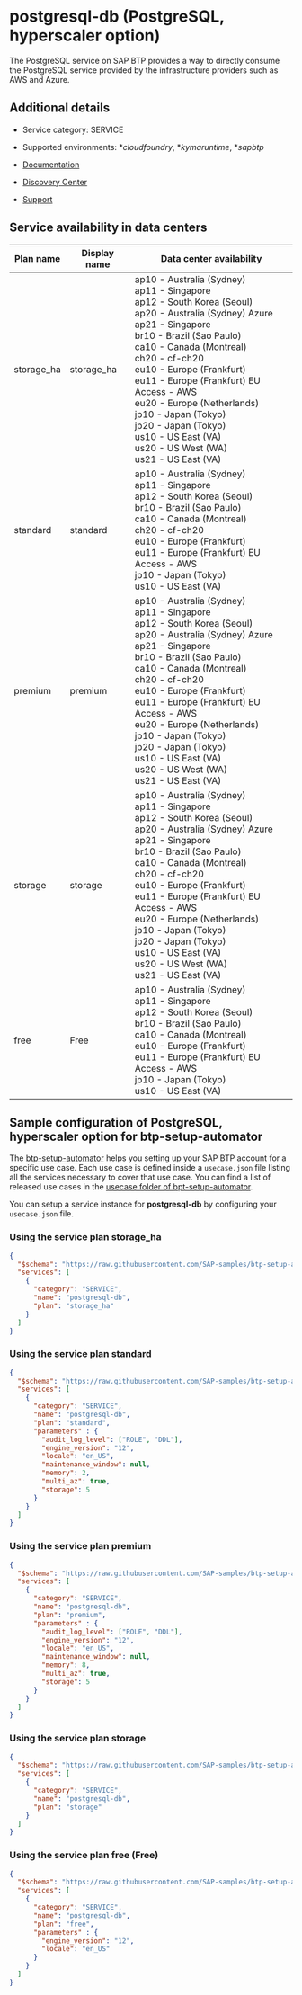 # postgresql-db (PostgreSQL, hyperscaler option)

The PostgreSQL service on SAP BTP provides a way to directly consume the PostgreSQL service provided by the infrastructure providers such as AWS and Azure.

## Additional details
- Service category: SERVICE
- Supported environments: **cloudfoundry*, **kymaruntime*, **sapbtp*

- [Documentation](https://help.sap.com/viewer/c92112ee69784c3383a0fb8361156a6f/Cloud/en-US/b045b64925a544689dd839266a23c89b.html)
- [Discovery Center](https://discovery-center.cloud.sap/serviceCatalog/postgresql-hyperscaler-option)
- [Support](https://help.sap.com/viewer/65de2977205c403bbc107264b8eccf4b/Cloud/en-US/5dd739823b824b539eee47b7860a00be.html)

## Service availability in data centers

| Plan name | Display name | Data center availability  |
|------|----------------|---------------------------|
|  storage_ha  |  storage_ha  | ap10 - Australia (Sydney)<br> ap11 - Singapore<br> ap12 - South Korea (Seoul)<br> ap20 - Australia (Sydney) Azure<br> ap21 - Singapore<br> br10 - Brazil (Sao Paulo)<br> ca10 - Canada (Montreal)<br> ch20 - cf-ch20<br> eu10 - Europe (Frankfurt)<br> eu11 - Europe (Frankfurt) EU Access - AWS<br> eu20 - Europe (Netherlands)<br> jp10 - Japan (Tokyo)<br> jp20 - Japan (Tokyo)<br> us10 - US East (VA)<br> us20 - US West (WA)<br> us21 - US East (VA)  |
|  standard  |  standard  | ap10 - Australia (Sydney)<br> ap11 - Singapore<br> ap12 - South Korea (Seoul)<br> br10 - Brazil (Sao Paulo)<br> ca10 - Canada (Montreal)<br> ch20 - cf-ch20<br> eu10 - Europe (Frankfurt)<br> eu11 - Europe (Frankfurt) EU Access - AWS<br> jp10 - Japan (Tokyo)<br> us10 - US East (VA)  |
|  premium  |  premium  | ap10 - Australia (Sydney)<br> ap11 - Singapore<br> ap12 - South Korea (Seoul)<br> ap20 - Australia (Sydney) Azure<br> ap21 - Singapore<br> br10 - Brazil (Sao Paulo)<br> ca10 - Canada (Montreal)<br> ch20 - cf-ch20<br> eu10 - Europe (Frankfurt)<br> eu11 - Europe (Frankfurt) EU Access - AWS<br> eu20 - Europe (Netherlands)<br> jp10 - Japan (Tokyo)<br> jp20 - Japan (Tokyo)<br> us10 - US East (VA)<br> us20 - US West (WA)<br> us21 - US East (VA)  |
|  storage  |  storage  | ap10 - Australia (Sydney)<br> ap11 - Singapore<br> ap12 - South Korea (Seoul)<br> ap20 - Australia (Sydney) Azure<br> ap21 - Singapore<br> br10 - Brazil (Sao Paulo)<br> ca10 - Canada (Montreal)<br> ch20 - cf-ch20<br> eu10 - Europe (Frankfurt)<br> eu11 - Europe (Frankfurt) EU Access - AWS<br> eu20 - Europe (Netherlands)<br> jp10 - Japan (Tokyo)<br> jp20 - Japan (Tokyo)<br> us10 - US East (VA)<br> us20 - US West (WA)<br> us21 - US East (VA)  |
|  free  |  Free  | ap10 - Australia (Sydney)<br> ap11 - Singapore<br> ap12 - South Korea (Seoul)<br> br10 - Brazil (Sao Paulo)<br> ca10 - Canada (Montreal)<br> eu10 - Europe (Frankfurt)<br> eu11 - Europe (Frankfurt) EU Access - AWS<br> jp10 - Japan (Tokyo)<br> us10 - US East (VA)  |

## Sample configuration of **PostgreSQL, hyperscaler option** for btp-setup-automator

The [btp-setup-automator](https://github.com/SAP-samples/btp-setup-automator) helps you setting up your SAP BTP account for a specific use case. Each use case is defined inside a `usecase.json` file listing all the services necessary to cover that use case. You can find a list of released use cases in the [usecase folder of bpt-setup-automator](https://github.com/SAP-samples/btp-setup-automator/tree/main/usecases).

You can setup a service instance for **postgresql-db** by configuring your `usecase.json` file.

### Using the service plan **storage_ha**

```json
{
  "$schema": "https://raw.githubusercontent.com/SAP-samples/btp-setup-automator/main/libs/btpsa-usecase.json",
  "services": [
    {
      "category": "SERVICE",
      "name": "postgresql-db",
      "plan": "storage_ha"
    }
  ]
}
```

### Using the service plan **standard**

```json
{
  "$schema": "https://raw.githubusercontent.com/SAP-samples/btp-setup-automator/main/libs/btpsa-usecase.json",
  "services": [
    {
      "category": "SERVICE",
      "name": "postgresql-db",
      "plan": "standard", 
      "parameters" : { 
        "audit_log_level": ["ROLE", "DDL"],
        "engine_version": "12",
        "locale": "en_US",
        "maintenance_window": null,
        "memory": 2,
        "multi_az": true,
        "storage": 5
      }
    }
  ]
}
```

### Using the service plan **premium**

```json
{
  "$schema": "https://raw.githubusercontent.com/SAP-samples/btp-setup-automator/main/libs/btpsa-usecase.json",
  "services": [
    {
      "category": "SERVICE",
      "name": "postgresql-db",
      "plan": "premium", 
      "parameters" : { 
        "audit_log_level": ["ROLE", "DDL"],
        "engine_version": "12",
        "locale": "en_US",
        "maintenance_window": null,
        "memory": 8,
        "multi_az": true,
        "storage": 5
      }
    }
  ]
}
```

### Using the service plan **storage**

```json
{
  "$schema": "https://raw.githubusercontent.com/SAP-samples/btp-setup-automator/main/libs/btpsa-usecase.json",
  "services": [
    {
      "category": "SERVICE",
      "name": "postgresql-db",
      "plan": "storage"
    }
  ]
}
```

### Using the service plan **free** (Free)

```json
{
  "$schema": "https://raw.githubusercontent.com/SAP-samples/btp-setup-automator/main/libs/btpsa-usecase.json",
  "services": [
    {
      "category": "SERVICE",
      "name": "postgresql-db",
      "plan": "free", 
      "parameters" : { 
        "engine_version": "12",
        "locale": "en_US"
      }
    }
  ]
}
```
